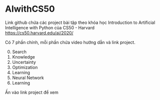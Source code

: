 # AIwithCS50

Link github chứa các project bài tập theo khóa học Introduction to Artificial Intelligence with Python của CS50 - Harvard
https://cs50.harvard.edu/ai/2020/

Có 7 phần chính, mỗi phần chứa video hướng dẫn và link project.

0. Search
1. Knowledge
2. Uncertainty
3. Optimization 
4. Learning
5. Neural Network
6. Learning

Ấn vào link project để xem 

